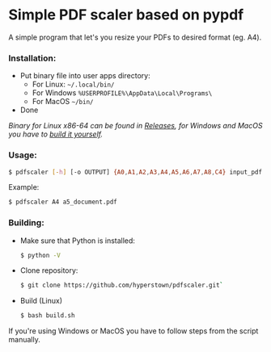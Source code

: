 # Simple PDF scaler based on pypdf

A simple program that let's you resize your PDFs to desired format (eg. A4).

### Installation:
- Put binary file into user apps directory:
    - For Linux: `~/.local/bin/`
    - For Windows `%USERPROFILE%\AppData\Local\Programs\`
    - For MacOS `~/bin/`
- Done

*Binary for Linux x86-64 can be found in [Releases](https://github.com/hyperstown/pdfscaler/releases), for Windows and MacOS you have to [build it yourself](#building).*

### Usage:

```bash
$ pdfscaler [-h] [-o OUTPUT] {A0,A1,A2,A3,A4,A5,A6,A7,A8,C4} input_pdf
```
 
Example:
```bash
$ pdfscaler A4 a5_document.pdf
```

### Building:

-  Make sure that Python is installed:

    ```bash
    $ python -V
    ```

- Clone repository:

    ```bash
    $ git clone https://github.com/hyperstown/pdfscaler.git`
    ```

- Build (Linux)

    ```bash
    $ bash build.sh
    ```

If you're using Windows or MacOS you have to follow steps from the script manually.
